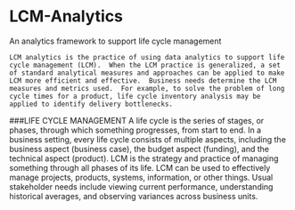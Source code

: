 # LCM-Analytics
An analytics framework to support life cycle management

	LCM analytics is the practice of using data analytics to support life cycle management (LCM).  When the LCM practice is generalized, a set of standard analytical measures and approaches can be applied to make LCM more efficient and effective.  Business needs determine the LCM measures and metrics used.  For example, to solve the problem of long cycle times for a product, life cycle inventory analysis may be applied to identify delivery bottlenecks.

###LIFE CYCLE MANAGEMENT
	A life cycle is the series of stages, or phases, through which something progresses, from start to end.  In a business setting, every life cycle consists of multiple aspects, including the business aspect (business case), the budget aspect (funding), and the technical aspect (product).  LCM is the strategy and practice of managing something through all phases of its life.  LCM can be used to effectively manage projects, products, systems, information, or other things.  Usual stakeholder needs include viewing current performance, understanding historical averages, and observing variances across business units.
